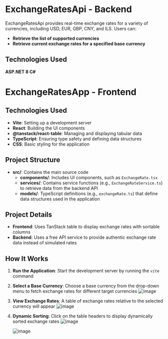 # **ExchangeRatesApi - Backend**

ExchangeRatesApi provides real-time exchange rates for a variety of currencies, including USD, EUR, GBP, CNY, and ILS. 
Users can:
- **Retrieve the list of supported currencies**
- **Retrieve current exchange rates for a specified base currency**

## **Technologies Used**
  **ASP.NET 8 C#**

# **ExchangeRatesApp - Frontend**

## **Technologies Used**
- **Vite**: Setting up a development server
- **React**: Building the UI components
- **@tanstack/react-table**: Managing and displaying tabular data
- **TypeScript**: Ensuring type safety and defining data structures
- **CSS**: Basic styling for the application

## **Project Structure**
- **src/**: Contains the main source code
  - **components/**: Includes UI components, such as `ExchangeRate.tsx`
  - **services/**: Contains service functions (e.g., `ExchangeRateService.ts`) to retrieve data from the backend API
  - **models/**: TypeScript definitions (e.g., `exchangeRate.ts`) that define data structures used in the application

## **Project Details**
- **Frontend**: Uses TanStack table to display exchange rates with sortable columns
- **Backend**: Uses a free API service to provide authentic exchange rate data instead of simulated rates

## **How It Works**
1. **Run the Application**: Start the development server by running the *`vite`* command
2. **Select a Base Currency**: Choose a base currency from the drop-down menu to fetch exchange rates for different target currencies
 ![image](https://github.com/ChanaBroner/ExchangeRate/assets/125824958/4e0e1c07-4962-402d-b7eb-3827a23fb671)

4. **View Exchange Rates**: A table of exchange rates relative to the selected currency will appear
   ![image](https://github.com/ChanaBroner/ExchangeRate/assets/125824958/2502e3d7-02bf-4440-a88e-40f055050bf5)

5. **Dynamic Sorting**: Click on the table headers to display dynamically sorted exchange rates
   ![image](https://github.com/ChanaBroner/ExchangeRate/assets/125824958/6675731c-dd79-49a0-82e6-f8691ff0d482)

   ![image](https://github.com/ChanaBroner/ExchangeRate/assets/125824958/93dae83f-c9c5-4fcf-a7ed-e6ad6bfc16c3)

